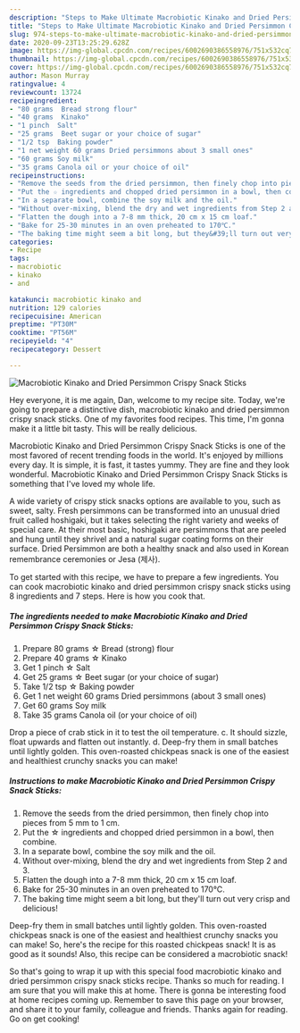 ```yaml
---
description: "Steps to Make Ultimate Macrobiotic Kinako and Dried Persimmon Crispy Snack Sticks"
title: "Steps to Make Ultimate Macrobiotic Kinako and Dried Persimmon Crispy Snack Sticks"
slug: 974-steps-to-make-ultimate-macrobiotic-kinako-and-dried-persimmon-crispy-snack-sticks
date: 2020-09-23T13:25:29.628Z
image: https://img-global.cpcdn.com/recipes/6002690386558976/751x532cq70/macrobiotic-kinako-and-dried-persimmon-crispy-snack-sticks-recipe-main-photo.jpg
thumbnail: https://img-global.cpcdn.com/recipes/6002690386558976/751x532cq70/macrobiotic-kinako-and-dried-persimmon-crispy-snack-sticks-recipe-main-photo.jpg
cover: https://img-global.cpcdn.com/recipes/6002690386558976/751x532cq70/macrobiotic-kinako-and-dried-persimmon-crispy-snack-sticks-recipe-main-photo.jpg
author: Mason Murray
ratingvalue: 4
reviewcount: 13724
recipeingredient:
- "80 grams  Bread strong flour"
- "40 grams  Kinako"
- "1 pinch  Salt"
- "25 grams  Beet sugar or your choice of sugar"
- "1/2 tsp  Baking powder"
- "1 net weight 60 grams Dried persimmons about 3 small ones"
- "60 grams Soy milk"
- "35 grams Canola oil or your choice of oil"
recipeinstructions:
- "Remove the seeds from the dried persimmon, then finely chop into pieces from 5 mm to 1 cm."
- "Put the ☆ ingredients and chopped dried persimmon in a bowl, then combine."
- "In a separate bowl, combine the soy milk and the oil."
- "Without over-mixing, blend the dry and wet ingredients from Step 2 and 3."
- "Flatten the dough into a 7-8 mm thick, 20 cm x 15 cm loaf."
- "Bake for 25-30 minutes in an oven preheated to 170℃."
- "The baking time might seem a bit long, but they&#39;ll turn out very crisp and delicious!"
categories:
- Recipe
tags:
- macrobiotic
- kinako
- and

katakunci: macrobiotic kinako and 
nutrition: 129 calories
recipecuisine: American
preptime: "PT30M"
cooktime: "PT56M"
recipeyield: "4"
recipecategory: Dessert

---
```



![Macrobiotic Kinako and Dried Persimmon Crispy Snack Sticks](https://img-global.cpcdn.com/recipes/6002690386558976/751x532cq70/macrobiotic-kinako-and-dried-persimmon-crispy-snack-sticks-recipe-main-photo.jpg)

Hey everyone, it is me again, Dan, welcome to my recipe site. Today, we're going to prepare a distinctive dish, macrobiotic kinako and dried persimmon crispy snack sticks. One of my favorites food recipes. This time, I'm gonna make it a little bit tasty. This will be really delicious.

Macrobiotic Kinako and Dried Persimmon Crispy Snack Sticks is one of the most favored of recent trending foods in the world. It's enjoyed by millions every day. It is simple, it is fast, it tastes yummy. They are fine and they look wonderful. Macrobiotic Kinako and Dried Persimmon Crispy Snack Sticks is something that I've loved my whole life.

A wide variety of crispy stick snacks options are available to you, such as sweet, salty. Fresh persimmons can be transformed into an unusual dried fruit called hoshigaki, but it takes selecting the right variety and weeks of special care. At their most basic, hoshigaki are persimmons that are peeled and hung until they shrivel and a natural sugar coating forms on their surface. Dried Persimmon are both a healthy snack and also used in Korean remembrance ceremonies or Jesa (제사).


To get started with this recipe, we have to prepare a few ingredients. You can cook macrobiotic kinako and dried persimmon crispy snack sticks using 8 ingredients and 7 steps. Here is how you cook that.

<!--inarticleads1-->

##### The ingredients needed to make Macrobiotic Kinako and Dried Persimmon Crispy Snack Sticks:

1. Prepare 80 grams ☆ Bread (strong) flour
1. Prepare 40 grams ☆ Kinako
1. Get 1 pinch ☆ Salt
1. Get 25 grams ☆ Beet sugar (or your choice of sugar)
1. Take 1/2 tsp ☆ Baking powder
1. Get 1 net weight 60 grams Dried persimmons (about 3 small ones)
1. Get 60 grams Soy milk
1. Take 35 grams Canola oil (or your choice of oil)


Drop a piece of crab stick in it to test the oil temperature. c. It should sizzle, float upwards and flatten out instantly. d. Deep-fry them in small batches until lightly golden. This oven-roasted chickpeas snack is one of the easiest and healthiest crunchy snacks you can make! 

<!--inarticleads2-->

##### Instructions to make Macrobiotic Kinako and Dried Persimmon Crispy Snack Sticks:

1. Remove the seeds from the dried persimmon, then finely chop into pieces from 5 mm to 1 cm.
1. Put the ☆ ingredients and chopped dried persimmon in a bowl, then combine.
1. In a separate bowl, combine the soy milk and the oil.
1. Without over-mixing, blend the dry and wet ingredients from Step 2 and 3.
1. Flatten the dough into a 7-8 mm thick, 20 cm x 15 cm loaf.
1. Bake for 25-30 minutes in an oven preheated to 170℃.
1. The baking time might seem a bit long, but they&#39;ll turn out very crisp and delicious!


Deep-fry them in small batches until lightly golden. This oven-roasted chickpeas snack is one of the easiest and healthiest crunchy snacks you can make! So, here&#39;s the recipe for this roasted chickpeas snack! It is as good as it sounds! Also, this recipe can be considered a macrobiotic snack! 

So that's going to wrap it up with this special food macrobiotic kinako and dried persimmon crispy snack sticks recipe. Thanks so much for reading. I am sure that you will make this at home. There is gonna be interesting food at home recipes coming up. Remember to save this page on your browser, and share it to your family, colleague and friends. Thanks again for reading. Go on get cooking!
